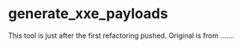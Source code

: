 # generate_xxe_payloads
This tool is just after the first refactoring pushed. Original is from .......
